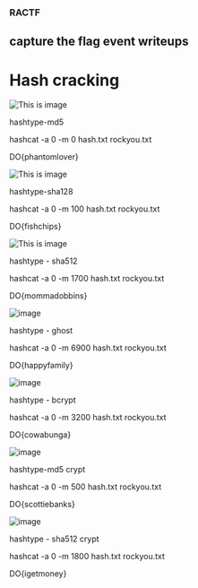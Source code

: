 ### RACTF
## capture the flag event writeups

# Hash cracking


![This is image](https://user-images.githubusercontent.com/71208443/136779910-1951ad63-fe61-4cb4-be45-876f3e7df598.png)

hashtype-md5

hashcat -a 0 -m 0 hash.txt rockyou.txt

DO{phantomlover}

![This is image](https://user-images.githubusercontent.com/71208443/136780362-c2f52c74-28aa-4897-82f2-b094f4e343c4.png)

hashtype-sha128

hashcat -a 0 -m 100 hash.txt rockyou.txt

DO{fishchips}

![This is image](https://user-images.githubusercontent.com/71208443/136780698-0e06a221-535f-4209-8b1a-a5dd399a7fc5.png)


hashtype - sha512

hashcat -a 0 -m 1700 hash.txt rockyou.txt

DO{mommadobbins}

![image](https://user-images.githubusercontent.com/71208443/136780897-b3acef5d-a104-46f6-b347-20970095f386.png)


hashtype - ghost

hashcat -a 0 -m 6900 hash.txt rockyou.txt

DO{happyfamily}


![image](https://user-images.githubusercontent.com/71208443/136781045-9c6726ec-0b55-47b6-877b-e98a9285925b.png)


hashtype - bcrypt 

hashcat -a 0 -m 3200 hash.txt rockyou.txt


DO{cowabunga}

![image](https://user-images.githubusercontent.com/71208443/136781221-70ccd965-36fd-40cb-a288-5623c1b9a3fb.png)


hashtype-md5 crypt

hashcat -a 0 -m 500 hash.txt rockyou.txt


DO{scottiebanks}

![image](https://user-images.githubusercontent.com/71208443/136781350-e44fc1d8-82c6-482c-8db7-3964119fada1.png)

hashtype - sha512 crypt

hashcat -a 0 -m 1800 hash.txt rockyou.txt

DO{igetmoney}








